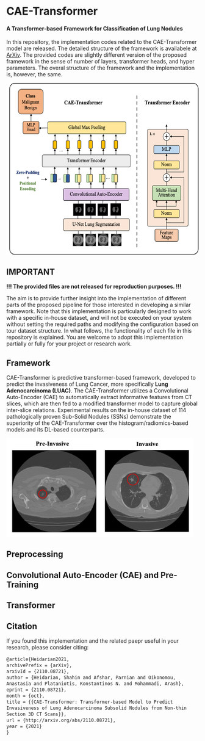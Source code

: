 # CAE-Transformer
<h4> A Transformer-based Framework for Classification of Lung Nodules </h4>

In this repository, the implementation codes related to the CAE-Transformer model are released.
The detailed structure of the framework is availabele at <a href="https://arxiv.org/abs/2110.08721">ArXiv</a>.
The provided codes are slightly different version of the proposed framework in the sense of number of layers, transformer heads, and hyper parameters. The overal structure of the framework and the implementation is, however, the same.


<img src="https://github.com/ShahinSHH/CAE-Transformer/blob/main/Figs/cae-transformer.png" width="630" height="450"/>

## IMPORTANT
<b>!!! The provided files are not released for reproduction purposes. !!!</b>

The aim is to provide further insight into  the implementation of different parts of the proposed pipeline
for those interested in developing a similar framework.
Note that this implementation is particularly designed to work with a specific in-house dataset, and will not be executed on your system without setting the
required paths and modifying the configuration based on tour dataset structure. In what follows, the functionality of each file in this repository is explained.
You are welcome to adopt this implementation partially or fully for your project or research work.


## Framework
CAE-Transformer is predictive transformer-based framework, developed to predict the invasiveness of Lung Cancer, more specifically <b>Lung Adenocarcinoma (LUAC)</b>.
The CAE-Transformer utilizes a Convolutional Auto-Encoder (CAE) to automatically extract informative features from CT
slices, which are then fed to a modified transformer model to capture global inter-slice relations.
Experimental results on the in-house dataset of 114 pathologically proven Sub-Solid Nodules (SSNs)
demonstrate the superiority of the CAE-Transformer over the histogram/radiomics-based models and
its DL-based counterparts.

<img src="https://github.com/ShahinSHH/CAE-Transformer/blob/main/Figs/sample-ct.png" width="490" height="260"/>

## Preprocessing



## Convolutional Auto-Encoder (CAE) and Pre-Training




## Transformer

## Citation
If you found this implementation and the related paepr useful in your research, please consider citing:

```
@article{Heidarian2021,
archivePrefix = {arXiv},
arxivId = {2110.08721},
author = {Heidarian, Shahin and Afshar, Parnian and Oikonomou, Anastasia and Plataniotis, Konstantinos N. and Mohammadi, Arash},
eprint = {2110.08721},
month = {oct},
title = {{CAE-Transformer: Transformer-based Model to Predict Invasiveness of Lung Adenocarcinoma Subsolid Nodules from Non-thin Section 3D CT Scans}},
url = {http://arxiv.org/abs/2110.08721},
year = {2021}
}

```
